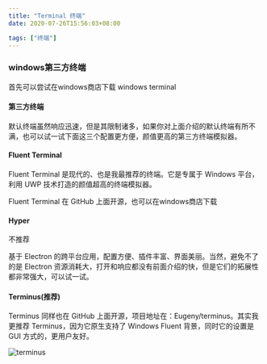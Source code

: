```yaml
---
title: "Terminal 终端"
date: 2020-07-26T15:56:03+08:00

tags: ["终端"]
---
```


### windows第三方终端

首先可以尝试在windows商店下载 windows terminal

#### 第三方终端

默认终端虽然响应迅速，但是其限制诸多，如果你对上面介绍的默认终端有所不满，也可以试一试下面这三个配置更方便，颜值更高的第三方终端模拟器。

#### Fluent Terminal

Fluent Terminal 是现代的、也是我最推荐的终端。它是专属于 Windows 平台，利用 UWP 技术打造的颜值超高的终端模拟器。

Fluent Terminal 在 GitHub 上面开源，也可以在windows商店下载

#### Hyper

不推荐

基于 Electron 的跨平台应用，配置方便、插件丰富、界面美丽。当然，避免不了的是 Electron 资源消耗大，打开和响应都没有前面介绍的快，但是它们的拓展性都非常强大，可以试一试。

#### Terminus(推荐)

Terminus 同样也在 GitHub 上面开源，项目地址在：Eugeny/terminus。其实我更推荐 Terminus，因为它原生支持了 Windows Fluent 背景，同时它的设置是 GUI 方式的，更用户友好。

![terminus](https://cdn.sspai.com/2019/02/12/39e73ce1f108470bb5eec2d4e44bdb53.png?imageView2/2/w/1120/q/90/interlace/1/ignore-error/1)